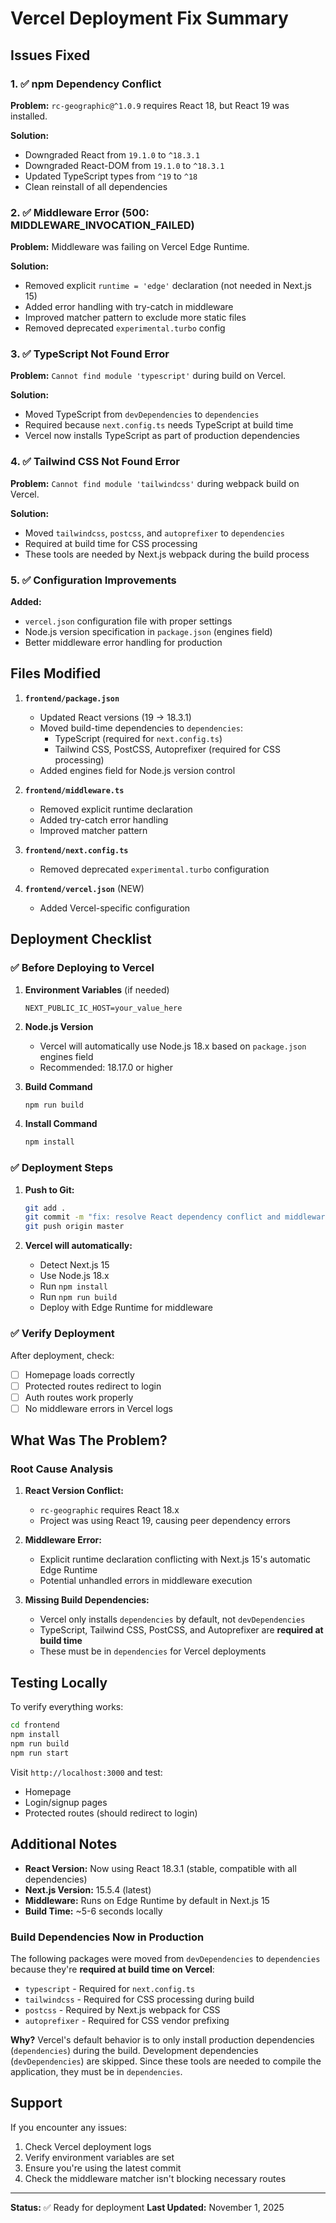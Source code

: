 # Vercel Deployment Fix Summary

## Issues Fixed

### 1. ✅ npm Dependency Conflict
**Problem:** `rc-geographic@^1.0.9` requires React 18, but React 19 was installed.

**Solution:**
- Downgraded React from `19.1.0` to `^18.3.1`
- Downgraded React-DOM from `19.1.0` to `^18.3.1`
- Updated TypeScript types from `^19` to `^18`
- Clean reinstall of all dependencies

### 2. ✅ Middleware Error (500: MIDDLEWARE_INVOCATION_FAILED)
**Problem:** Middleware was failing on Vercel Edge Runtime.

**Solution:**
- Removed explicit `runtime = 'edge'` declaration (not needed in Next.js 15)
- Added error handling with try-catch in middleware
- Improved matcher pattern to exclude more static files
- Removed deprecated `experimental.turbo` config

### 3. ✅ TypeScript Not Found Error
**Problem:** `Cannot find module 'typescript'` during build on Vercel.

**Solution:**
- Moved TypeScript from `devDependencies` to `dependencies`
- Required because `next.config.ts` needs TypeScript at build time
- Vercel now installs TypeScript as part of production dependencies

### 4. ✅ Tailwind CSS Not Found Error
**Problem:** `Cannot find module 'tailwindcss'` during webpack build on Vercel.

**Solution:**
- Moved `tailwindcss`, `postcss`, and `autoprefixer` to `dependencies`
- Required at build time for CSS processing
- These tools are needed by Next.js webpack during the build process

### 5. ✅ Configuration Improvements
**Added:**
- `vercel.json` configuration file with proper settings
- Node.js version specification in `package.json` (engines field)
- Better middleware error handling for production

## Files Modified

1. **`frontend/package.json`**
   - Updated React versions (19 → 18.3.1)
   - Moved build-time dependencies to `dependencies`:
     - TypeScript (required for `next.config.ts`)
     - Tailwind CSS, PostCSS, Autoprefixer (required for CSS processing)
   - Added engines field for Node.js version control

2. **`frontend/middleware.ts`**
   - Removed explicit runtime declaration
   - Added try-catch error handling
   - Improved matcher pattern

3. **`frontend/next.config.ts`**
   - Removed deprecated `experimental.turbo` configuration

4. **`frontend/vercel.json`** (NEW)
   - Added Vercel-specific configuration

## Deployment Checklist

### ✅ Before Deploying to Vercel

1. **Environment Variables** (if needed)
   ```
   NEXT_PUBLIC_IC_HOST=your_value_here
   ```
   
2. **Node.js Version**
   - Vercel will automatically use Node.js 18.x based on `package.json` engines field
   - Recommended: 18.17.0 or higher

3. **Build Command**
   ```bash
   npm run build
   ```

4. **Install Command**
   ```bash
   npm install
   ```

### ✅ Deployment Steps

1. **Push to Git:**
   ```bash
   git add .
   git commit -m "fix: resolve React dependency conflict and middleware errors"
   git push origin master
   ```

2. **Vercel will automatically:**
   - Detect Next.js 15
   - Use Node.js 18.x
   - Run `npm install`
   - Run `npm run build`
   - Deploy with Edge Runtime for middleware

### ✅ Verify Deployment

After deployment, check:
- [ ] Homepage loads correctly
- [ ] Protected routes redirect to login
- [ ] Auth routes work properly
- [ ] No middleware errors in Vercel logs

## What Was The Problem?

### Root Cause Analysis

1. **React Version Conflict:**
   - `rc-geographic` requires React 18.x
   - Project was using React 19, causing peer dependency errors

2. **Middleware Error:**
   - Explicit runtime declaration conflicting with Next.js 15's automatic Edge Runtime
   - Potential unhandled errors in middleware execution

3. **Missing Build Dependencies:**
   - Vercel only installs `dependencies` by default, not `devDependencies`
   - TypeScript, Tailwind CSS, PostCSS, and Autoprefixer are **required at build time**
   - These must be in `dependencies` for Vercel deployments

## Testing Locally

To verify everything works:
```bash
cd frontend
npm install
npm run build
npm run start
```

Visit `http://localhost:3000` and test:
- Homepage
- Login/signup pages
- Protected routes (should redirect to login)

## Additional Notes

- **React Version:** Now using React 18.3.1 (stable, compatible with all dependencies)
- **Next.js Version:** 15.5.4 (latest)
- **Middleware:** Runs on Edge Runtime by default in Next.js 15
- **Build Time:** ~5-6 seconds locally

### Build Dependencies Now in Production

The following packages were moved from `devDependencies` to `dependencies` because they're **required at build time on Vercel**:

- `typescript` - Required for `next.config.ts`
- `tailwindcss` - Required for CSS processing during build
- `postcss` - Required by Next.js webpack for CSS
- `autoprefixer` - Required for CSS vendor prefixing

**Why?** Vercel's default behavior is to only install production dependencies (`dependencies`) during the build. Development dependencies (`devDependencies`) are skipped. Since these tools are needed to compile the application, they must be in `dependencies`.

## Support

If you encounter any issues:
1. Check Vercel deployment logs
2. Verify environment variables are set
3. Ensure you're using the latest commit
4. Check the middleware matcher isn't blocking necessary routes

---

**Status:** ✅ Ready for deployment
**Last Updated:** November 1, 2025

